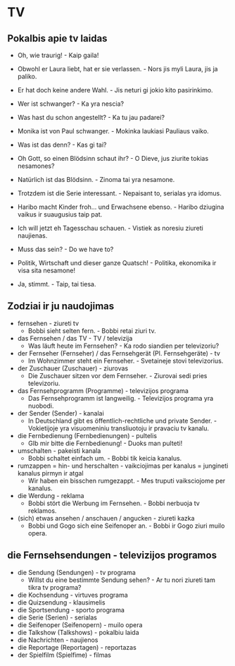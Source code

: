 # TV

## Pokalbis apie tv laidas

- Oh, wie traurig! - Kaip gaila!
- Obwohl er Laura liebt, hat er sie verlassen. - Nors jis myli Laura, jis ja paliko.
- Er hat doch keine andere Wahl. - Jis neturi gi jokio kito pasirinkimo.
- Wer ist schwanger? - Ka yra nescia?
- Was hast du schon angestellt? - Ka tu jau padarei?
- Monika ist von Paul schwanger. - Mokinka laukiasi Pauliaus vaiko.
- Was ist das denn? - Kas gi tai?
- Oh Gott, so einen Blödsinn schaut ihr? - O Dieve, jus ziurite tokias nesamones?
- Natürlich ist das Blödsinn. - Zinoma tai yra nesamone.
- Trotzdem ist die Serie interessant. - Nepaisant to, serialas yra idomus.
- Haribo macht Kinder froh... und Erwachsene ebenso. - Haribo dziugina vaikus ir suaugusius taip pat.
- Ich will jetzt eh Tagesschau schauen. - Vistiek as noresiu ziureti naujienas.

- Muss das sein? - Do we have to?
- Politik, Wirtschaft und dieser ganze Quatsch! - Politika, ekonomika ir visa sita nesamone!
- Ja, stimmt. - Taip, tai tiesa.

## Zodziai ir ju naudojimas

- fernsehen - ziureti tv
    - Bobbi sieht selten fern. - Bobbi retai ziuri tv.
- das Fernsehen / das TV - TV / televizija
    - Was läuft heute im Fernsehen? - Ka rodo siandien per televizoriu?
- der Fernseher (Fernseher) / das Fernsehgerät (Pl. Fernsehgeräte) - tv
    - Im Wohnzimmer steht ein Fernseher. - Svetaineje stovi televizorius.
- der Zuschauer (Zuschauer) - ziurovas
    - Die Zuschauer sitzen vor dem Fernseher. - Ziurovai sedi pries televizoriu.
- das Fernsehprogramm (Programme) - televizijos programa
    - Das Fernsehprogramm ist langweilig. - Televizijos programa yra nuobodi.
- der Sender (Sender) - kanalai
    - In Deutschland gibt es öffentlich-rechtliche und private Sender. - Vokietijoje yra visuomeniniu transliuotoju ir pravaciu tv kanalu.
- die Fernbedienung (Fernbedienungen) - pultelis
    - GIb mir bitte die Fernbedienung! - Duoks man pulteti!
- umschalten - pakeisti kanala
    - Bobbi schaltet einfach um. - Bobbi tik keicia kanalus.
- rumzappen = hin- und herschalten - vaikciojimas per kanalus = jungineti kanalus pirmyn ir atgal
    - Wir haben ein bisschen rumgezappt. - Mes truputi vaiksciojome per kanalus.
- die Werdung - reklama
    - Bobbi stört die Werbung im Fernsehen. - Bobbi nerbuoja tv reklamos.
- (sich) etwas ansehen / anschauen / angucken - ziureti kazka
    - Bobbi und Gogo sich eine Seifenoper an. - Bobbi ir Gogo ziuri muilo opera.
 
## die Fernsehsendungen - televizijos programos

- die Sendung (Sendungen) - tv programa
    - Willst du eine bestimmte Sendung sehen? - Ar tu nori ziureti tam tikra tv programa?
- die Kochsendung - virtuves programa
- die Quizsendung - klausimelis
- die Sportsendung - sporto programa
- die Serie (Serien) - serialas
- die Seifenoper (Seifenopern) - muilo opera
- die Talkshow (Talkshows) - pokalbiu laida
- die Nachrichten - naujienos
- die Reportage (Reportagen) - reportazas
- der Spielfilm (Spielfime) - filmas
